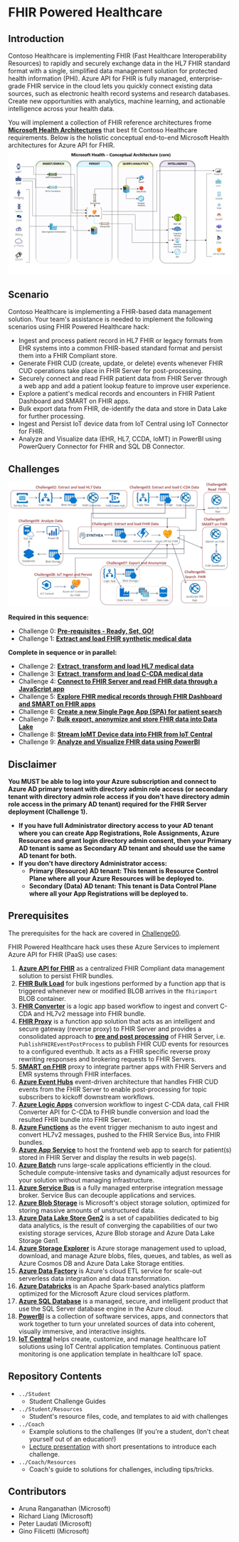 # FHIR Powered Healthcare
## Introduction
Contoso Healthcare is implementing FHIR (Fast Healthcare Interoperability Resources) to rapidly and securely exchange data in the HL7 FHIR standard format with a single, simplified data management solution for protected health information (PHI). Azure API for FHIR is fully managed, enterprise-grade FHIR service in the cloud lets you quickly connect existing data sources, such as electronic health record systems and research databases. Create new opportunities with analytics, machine learning, and actionable intelligence across your health data.

You will implement a collection of FHIR reference architectures frome **[Microsoft Health Architectures](https://github.com/microsoft/health-architectures)** that best fit Contoso Healthcare requirements. Below is the holistic conceptual end-to-end Microsoft Health architectures for Azure API for FHIR.
![Health Architecture](./images/HealthArchitecture.png)

## Scenario
Contoso Healthcare is implementing a FHIR-based data management solution. 
Your team's assistance is needed to implement the following scenarios using FHIR Powered Healthcare hack:
   * Ingest and process patient record in HL7 FHIR or legacy formats from EHR systems into a common FHIR-based standard format and persist them into a FHIR Compliant store.
   * Generate FHIR CUD (create, update, or delete) events whenever FHIR CUD operations take place in FHIR Server for post-processing.
   * Securely connect and read FHIR patient data from FHIR Server through a web app and add a patient lookup feature to improve user experience.
   * Explore a patient's medical records and encounters in FHIR Patient Dashboard and SMART on FHIR apps.
   * Bulk export data from FHIR, de-identify the data and store in Data Lake for further processing.
   * Ingest and Persist IoT device data from IoT Central using IoT Connector for FHIR.
   * Analyze and Visualize data (EHR, HL7, CCDA, IoMT) in PowerBI using PowerQuery Connector for FHIR and SQL DB Connector.

## Challenges
<center><img src="./images/challenges_architecture.png" width="850"></center>

**Required in this sequence:**
- Challenge 0: **[Pre-requisites - Ready, Set, GO!](Student/Challenge00.md)**
- Challenge 1: **[Extract and load FHIR synthetic medical data](Student/Challenge01.md)**

**Complete in sequence or in parallel:**
- Challenge 2: **[Extract, transform and load HL7 medical data](Student/Challenge02.md)**
- Challenge 3: **[Extract, transform and load C-CDA medical data](Student/Challenge03.md)**
- Challenge 4: **[Connect to FHIR Server and read FHIR data through a JavaScript app](Student/Challenge04.md)**
- Challenge 5: **[Explore FHIR medical records through FHIR Dashboard and SMART on FHIR apps](Student/Challenge05.md)**
- Challenge 6: **[Create a new Single Page App (SPA) for patient search](Student/Challenge06.md)**
- Challenge 7: **[Bulk export, anonymize and store FHIR data into Data Lake](Student/Challenge07.md)**
- Challenge 8: **[Stream IoMT Device data into FHIR from IoT Central](Student/Challenge08.md)**
- Challenge 9: **[Analyze and Visualize FHIR data using PowerBI](Student/Challenge09.md)**

## Disclaimer
**You MUST be able to log into your Azure subscription and connect to Azure AD primary tenant with directory admin role access (or secondary tenant with directory admin role access if you don't have directory admin role access in the primary AD tenant) required for the FHIR Server deployment (Challenge 1).**
  - **If you have full Administrator directory access to your AD tenant where you can create App Registrations, Role Assignments, Azure Resources and grant login directory admin consent, then your Primary AD tenant is same as Secondary AD tenant and should use the same AD tenant for both.**
  - **If you don't have directory Administrator access:**
      - **Primary (Resource) AD tenant: This tenant is Resource Control Plane where all your Azure Resources will be deployed to.**
      - **Secondary (Data) AD tenant: This tenant is Data Control Plane where all your App Registrations will be deployed to.**

## Prerequisites
The prerequisites for the hack are covered in [Challenge00](Student/Challenge00.md).

FHIR Powered Healthcare hack uses these Azure Services to implement Azure API for FHIR (PaaS) use cases:
1. **[Azure API for FHIR](https://docs.microsoft.com/en-us/azure/healthcare-apis/overview)** as a centralized FHIR Compliant data management solution to persist FHIR bundles.
2. **[FHIR Bulk Load](https://github.com/microsoft/fhir-server-samples)** for bulk ingestions performed by a function app that is triggered whenever new or modified BLOB arrives in the `fhirimport` BLOB container.
3. **[FHIR Converter](https://github.com/microsoft/FHIR-Converter)** is a logic app based workflow to ingest and convert C-CDA and HL7v2 message into FHIR bundle.
4. **[FHIR Proxy](https://github.com/microsoft/health-architectures/tree/master/FHIR/FHIRProxy)** is a function app solution that acts as an intelligent and secure gateway (reverse proxy) to FHIR Server and provides a consolidated approach to **[pre and post processing](https://github.com/microsoft/health-architectures/tree/master/FHIR/FHIRProxy#pre-and-post-processing-support)** of FHIR Server, i.e. `PublishFHIREventPostProcess` to publish FHIR CUD events for resources to a configured eventhub.  It acts as a FHIR specific reverse proxy rewriting responses and brokering requests to FHIR Servers.
5. **[SMART on FHIR](https://docs.microsoft.com/en-us/azure/healthcare-apis/use-smart-on-fhir-proxy)** proxy to integrate partner apps with FHIR Servers and EMR systems through FHIR interfaces.
6. **[Azure Event Hubs](https://docs.microsoft.com/en-us/azure/event-hubs/event-hubs-about)** event-driven architecture that handles FHIR CUD events from the FHIR Server to enable post-processing for topic subscribers to kickoff downstream workflows.
7. **[Azure Logic Apps](https://docs.microsoft.com/en-us/azure/logic-apps/logic-apps-overview)** conversion workflow to ingest C-CDA data, call FHIR Converter API for C-CDA to FHIR bundle conversion and load the resulted FHIR bundle into FHIR Server.
8. **[Azure Functions](https://docs.microsoft.com/en-us/azure/azure-functions/functions-overview)** as the event trigger mechanism to auto ingest and convert HL7v2 messages, pushed to the FHIR Service Bus, into FHIR bundles.
9. **[Azure App Service](https://docs.microsoft.com/en-us/azure/app-service/overview)** to host the frontend web app to search for patient(s) stored in FHIR Server and display the results in web page(s).
10. **[Azure Batch](https://docs.microsoft.com/en-us/azure/batch/)** runs large-scale applications efficiently in the cloud. Schedule compute-intensive tasks and dynamically adjust resources for your solution without managing infrastructure.
11. **[Azure Service Bus](https://docs.microsoft.com/en-us/azure/service-bus-messaging/service-bus-messaging-overview)** is a fully managed enterprise integration message broker. Service Bus can decouple applications and services. 
12. **[Azure Blob Storage](https://docs.microsoft.com/en-us/azure/storage/blobs/storage-blobs-introduction)** is Microsoft's object storage solution, optimized for storing massive amounts of unstructured data. 
13. **[Azure Data Lake Store Gen2](https://docs.microsoft.com/en-us/azure/storage/blobs/data-lake-storage-introduction)** is a set of capabilities dedicated to big data analytics, is the result of converging the capabilities of our two existing storage services, Azure Blob storage and Azure Data Lake Storage Gen1.
14. **[Azure Storage Explorer](https://azure.microsoft.com/en-us/features/storage-explorer/)** is Azure storage management used to upload, download, and manage Azure blobs, files, queues, and tables, as well as Azure Cosmos DB and Azure Data Lake Storage entities.
15. **[Azure Data Factory](https://docs.microsoft.com/en-us/azure/data-factory/)** is Azure's cloud ETL service for scale-out serverless data integration and data transformation.
16. **[Azure Databricks](https://docs.microsoft.com/en-us/azure/databricks/scenarios/what-is-azure-databricks)** is an Apache Spark-based analytics platform optimized for the Microsoft Azure cloud services platform. 
17. **[Azure SQL Database](https://docs.microsoft.com/en-us/azure/azure-sql/)** is a managed, secure, and intelligent product that use the SQL Server database engine in the Azure cloud.
18. **[PowerBI](https://docs.microsoft.com/en-us/power-bi/fundamentals/power-bi-overview)** is a collection of software services, apps, and connectors that work together to turn your unrelated sources of data into coherent, visually immersive, and interactive insights.
19. **[IoT Central](https://docs.microsoft.com/en-us/azure/iot-central/healthcare/concept-continuous-patient-monitoring-architecture)** helps create, customize, and manage healthcare IoT solutions using IoT Central application templates. Continuous patient monitoring is one application template in healthcare IoT space.

## Repository Contents
- `../Student`
  - Student Challenge Guides
- `../Student/Resources`
  - Student's resource files, code, and templates to aid with challenges
- `../Coach`
   - Example solutions to the challenges (If you're a student, don't cheat yourself out of an education!)
   - [Lecture presentation](Coach/Lectures.pptx) with short presentations to introduce each challenge.
- `../Coach/Resources`
  - Coach's guide to solutions for challenges, including tips/tricks.

## Contributors
- Aruna Ranganathan (Microsoft)
- Richard Liang (Microsoft)
- Peter Laudati (Microsoft)
- Gino Filicetti (Microsoft)


